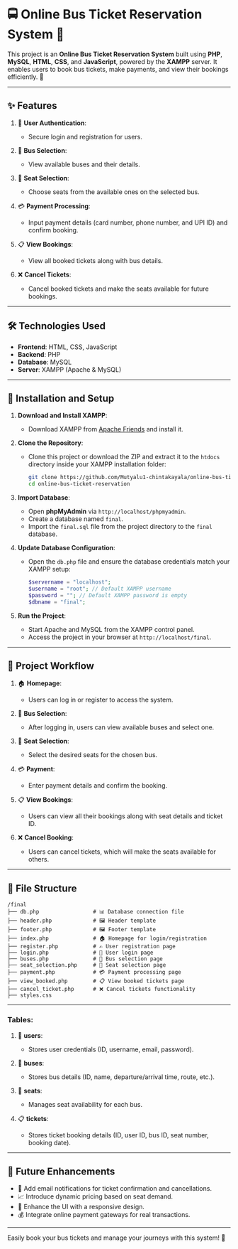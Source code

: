 # 🚍 Online Bus Ticket Reservation System 🚌  

This project is an **Online Bus Ticket Reservation System** built using **PHP**, **MySQL**, **HTML**, **CSS**, and **JavaScript**, powered by the **XAMPP** server. It enables users to book bus tickets, make payments, and view their bookings efficiently. 🌟  

---

## ✨ Features  

1. 🔐 **User Authentication**:  
   - Secure login and registration for users.  

2. 🚌 **Bus Selection**:  
   - View available buses and their details.  

3. 🎫 **Seat Selection**:  
   - Choose seats from the available ones on the selected bus.  

4. 💳 **Payment Processing**:  
   - Input payment details (card number, phone number, and UPI ID) and confirm booking.  

5. 📋 **View Bookings**:  
   - View all booked tickets along with bus details.  

6. ❌ **Cancel Tickets**:  
   - Cancel booked tickets and make the seats available for future bookings.  

---

## 🛠️ Technologies Used  

- **Frontend**: HTML, CSS, JavaScript  
- **Backend**: PHP  
- **Database**: MySQL  
- **Server**: XAMPP (Apache & MySQL)  

---

## 🚀 Installation and Setup  

1. **Download and Install XAMPP**:  
   - Download XAMPP from [Apache Friends](https://www.apachefriends.org/) and install it.  

2. **Clone the Repository**:  
   - Clone this project or download the ZIP and extract it to the `htdocs` directory inside your XAMPP installation folder:  
     ```bash  
     git clone https://github.com/Mutyalu1-chintakayala/online-bus-ticket-reservation.git  
     cd online-bus-ticket-reservation  
     ```  

3. **Import Database**:  
   - Open **phpMyAdmin** via `http://localhost/phpmyadmin`.  
   - Create a database named `final`.  
   - Import the `final.sql` file from the project directory to the `final` database.  

4. **Update Database Configuration**:  
   - Open the `db.php` file and ensure the database credentials match your XAMPP setup:  
     ```php  
     $servername = "localhost";  
     $username = "root"; // Default XAMPP username  
     $password = ""; // Default XAMPP password is empty  
     $dbname = "final";  
     ```  

5. **Run the Project**:  
   - Start Apache and MySQL from the XAMPP control panel.  
   - Access the project in your browser at `http://localhost/final`.  

---

## 📜 Project Workflow  

1. 🏠 **Homepage**:  
   - Users can log in or register to access the system.  

2. 🚌 **Bus Selection**:  
   - After logging in, users can view available buses and select one.  

3. 🎫 **Seat Selection**:  
   - Select the desired seats for the chosen bus.  

4. 💳 **Payment**:  
   - Enter payment details and confirm the booking.  

5. 📋 **View Bookings**:  
   - Users can view all their bookings along with seat details and ticket ID.  

6. ❌ **Cancel Booking**:  
   - Users can cancel tickets, which will make the seats available for others.  

---

## 📂 File Structure  

```plaintext  
/final  
├── db.php                 # 📊 Database connection file  
├── header.php             # 🖼️ Header template  
├── footer.php             # 🖼️ Footer template  
├── index.php              # 🏠 Homepage for login/registration  
├── register.php           # ✍️ User registration page  
├── login.php              # 🔑 User login page  
├── buses.php              # 🚌 Bus selection page  
├── seat_selection.php     # 🎫 Seat selection page  
├── payment.php            # 💳 Payment processing page  
├── view_booked.php        # 📋 View booked tickets page  
├── cancel_ticket.php      # ❌ Cancel tickets functionality  
├── styles.css  
```  

---


### Tables:  

1. 👤 **users**:  
   - Stores user credentials (ID, username, email, password).  

2. 🚌 **buses**:  
   - Stores bus details (ID, name, departure/arrival time, route, etc.).  

3. 🎫 **seats**:  
   - Manages seat availability for each bus.  

4. 📋 **tickets**:  
   - Stores ticket booking details (ID, user ID, bus ID, seat number, booking date).  

---

## 🎯 Future Enhancements  

- 📧 Add email notifications for ticket confirmation and cancellations.  
- 📈 Introduce dynamic pricing based on seat demand.  
- 📱 Enhance the UI with a responsive design.  
- 💰 Integrate online payment gateways for real transactions.  

---



Easily book your bus tickets and manage your journeys with this system! 🎉  


 
